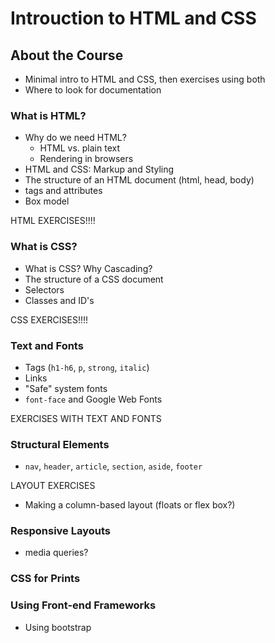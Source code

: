 Introuction to HTML and CSS
============================

About the Course
----------------

- Minimal intro to HTML and CSS, then exercises using both
- Where to look for documentation


### What is HTML?

- Why do we need HTML?
    - HTML vs. plain text
    - Rendering in browsers
- HTML and CSS: Markup and Styling
- The structure of an HTML document (html, head, body)
- tags and attributes
- Box model

HTML EXERCISES!!!!


### What is CSS?

- What is CSS? Why Cascading?
- The structure of a CSS document
- Selectors
- Classes and ID's

CSS EXERCISES!!!!


### Text and Fonts

- Tags (`h1-h6`, `p`, `strong`, `italic`)
- Links
- "Safe" system fonts
- `font-face` and Google Web Fonts

EXERCISES WITH TEXT AND FONTS


### Structural Elements

- `nav`, `header`, `article`, `section`, `aside`, `footer`

LAYOUT EXERCISES
- Making a column-based layout (floats or flex box?)


### Responsive Layouts

- media queries?


### CSS for Prints


### Using Front-end Frameworks



- Using bootstrap
